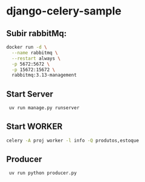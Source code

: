 # django-celery-sample

## Subir rabbitMq:

```bash
docker run -d \
  --name rabbitmq \
  --restart always \
  -p 5672:5672 \
  -p 15672:15672 \
  rabbitmq:3.13-management
```

## Start Server

```bash
 uv run manage.py runserver
```

## Start WORKER

```bash
celery -A proj worker -l info -Q produtos,estoque
```

## Producer

```bash
 uv run python producer.py
```
